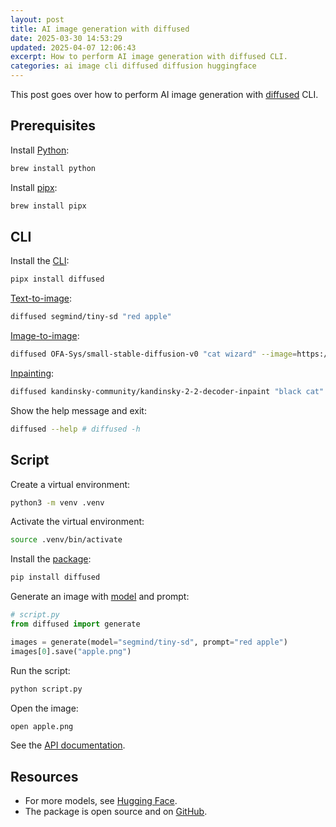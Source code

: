 ```yaml
---
layout: post
title: AI image generation with diffused
date: 2025-03-30 14:53:29
updated: 2025-04-07 12:06:43
excerpt: How to perform AI image generation with diffused CLI.
categories: ai image cli diffused diffusion huggingface
---
```


This post goes over how to perform AI image generation with [diffused](https://github.com/ai-action/diffused) CLI.

## Prerequisites

Install [Python](https://www.python.org/):

```sh
brew install python
```

Install [pipx](https://pipx.pypa.io/):

```sh
brew install pipx
```

## CLI

Install the [CLI](https://pypi.org/project/diffused/):

```sh
pipx install diffused
```

[Text-to-image](https://huggingface.co/docs/diffusers/using-diffusers/conditional_image_generation):

```sh
diffused segmind/tiny-sd "red apple"
```

[Image-to-image](https://huggingface.co/docs/diffusers/using-diffusers/img2img):

```sh
diffused OFA-Sys/small-stable-diffusion-v0 "cat wizard" --image=https://huggingface.co/datasets/huggingface/documentation-images/resolve/main/diffusers/cat.png
```

[Inpainting](https://huggingface.co/docs/diffusers/en/using-diffusers/inpaint):

```sh
diffused kandinsky-community/kandinsky-2-2-decoder-inpaint "black cat" --image=https://huggingface.co/datasets/huggingface/documentation-images/resolve/main/diffusers/inpaint.png --mask-image=https://huggingface.co/datasets/huggingface/documentation-images/resolve/main/diffusers/inpaint_mask.png
```

Show the help message and exit:

```sh
diffused --help # diffused -h
```

## Script

Create a virtual environment:

```sh
python3 -m venv .venv
```

Activate the virtual environment:

```sh
source .venv/bin/activate
```

Install the [package](https://pypi.org/project/diffused/):

```sh
pip install diffused
```

Generate an image with [model](https://huggingface.co/segmind/tiny-sd) and prompt:

```py
# script.py
from diffused import generate

images = generate(model="segmind/tiny-sd", prompt="red apple")
images[0].save("apple.png")
```

Run the script:

```sh
python script.py
```

Open the image:

```sh
open apple.png
```

See the [API documentation](https://ai-action.github.io/diffused/diffused/generate.html).

## Resources

- For more models, see [Hugging Face](https://huggingface.co/models).
- The package is open source and on [GitHub](https://github.com/ai-action/diffused).
